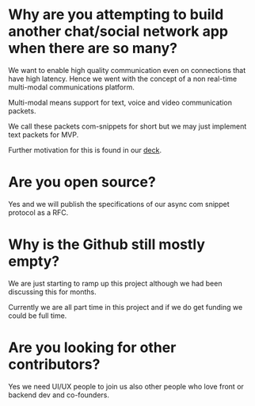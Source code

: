 # Why are you attempting to build another chat/social network app when there are so many?

We want to enable high quality communication even on connections that have high latency. 
Hence we went with the concept of a non real-time multi-modal communications platform.

Multi-modal means support for text, voice and video communication packets.

We call these packets com-snippets for short but we may just implement text packets for MVP.

Further motivation for this is found in our [deck](TetraPlex%20deck%200.51%20-%20dark%20mode.pptx).

# Are you open source?

Yes and we will publish the specifications of our async com snippet protocol as a RFC.

# Why is the Github still mostly empty?

We are just starting to ramp up this project although we had been discussing this for months.

Currently we are all part time in this project and if we do get funding we could be full time.

# Are you looking for other contributors?

Yes we need UI/UX people to join us also other people who love front or backend dev and co-founders.





